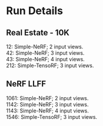 # Run Details

## Real Estate - 10K
12: Simple-NeRF; 2 input views. <br>
42: Simple-NeRF; 3 input views. <br>
43: Simple-NeRF; 4 input views. <br>
212: Simple-TensoRF; 3 input views. <br>

## NeRF LLFF
1061: Simple-NeRF; 2 input views. <br>
1142: Simple-NeRF; 3 input views. <br>
1143: Simple-NeRF; 4 input views. <br>
1546: Simple-TensoRF; 3 input views. <br>
